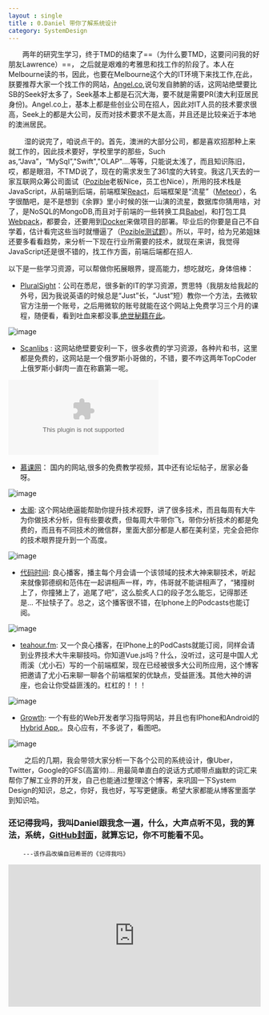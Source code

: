 ```yaml
---
layout : single
title : 0.Daniel 带你了解系统设计
category: SystemDesign
---
```



&emsp;&emsp;两年的研究生学习，终于TMD的结束了==（为什么要TMD，这要问问我的好朋友Lawrence）==， 之后就是艰难的考雅思和找工作的阶段了。本人在Melbourne读的书，因此，也要在Melbourne这个大的IT环境下来找工作,在此，朕要推荐大家一个找工作的网站，[Angel.co](https://angel.co/),说句发自肺腑的话，这网站绝壁要比SB的Seek好太多了，Seek基本上都是石沉大海，要不就是需要PR(澳大利亚居民身份)。Angel.co上，基本上都是些创业公司在招人，因此对IT人员的技术要求很高，Seek上的都是大公司，反而对技术要求不是太高，并且还是比较亲近于本地的澳洲居民。

 &emsp;&emsp; 湿的说完了，咱说点干的。首先，澳洲的大部分公司，都是喜欢招那种上来就工作的，因此技术要好，学校里学的那些，Such as,“Java”，“MySql”,"Swift","OLAP"....等等，只能说太浅了，而且知识陈旧，哎，都是眼泪，不TMD说了，现在的需求发生了361度的大转变。我这几天去的一家互联网众筹公司面试（[Pozible](https://pozible.com/)老板Nice，员工也Nice），所用的技术栈是JavaScript，从前端到后端，前端框架[React](https://facebook.github.io/react/)，后端框架是“流星”（[Meteor](https://facebook.github.io/react/)），名字很酷吧，是不是想到《余罪》里小时候的张一山演的流星，数据库你猜用啥，对了，是NoSQL的MongoDB,而且对于前端的一些转换工具[Babel](https://babeljs.io/)，和打包工具[Webpack](https://webpack.github.io/)，都要会，还要用到[Docker](https://www.docker.com/)来做项目的部署。毕业后的你要是自己不自学着，估计看完这些当时就懵逼了（[Pozible测试题](https://github.com/DanielProjectJourney/PozibleDeveloperProject)）。所以，平时，给为兄弟姐妹还要多看看趋势，来分析一下现在行业所需要的技术，就现在来讲，我觉得JavaScript还是很不错的，找工作方面，前端后端都在招人.

以下是一些学习资源，可以帮做你拓展眼界，提高能力，想吃就吃，身体倍棒：

* [PluralSight](https://www.pluralsight.com/)：公司在悉尼，很多新的IT的学习资源，贾思特（我朋友给我起的外号，因为我说英语的时候总是“Just”长，“Just”短）教你一个方法，去微软官方注册一个账号，之后用微软的账号就能在这个网站上免费学习三个月的课程，随便看，看到吐血来都没事,[绝世秘籍在此](https://fossbytes.com/getting-pluralsight-subscription-for-free-for-6-months/)。

![image](https://fossbytes.com/wp-content/uploads/2016/02/pluralsight-for-free-1024x545.jpg)

* [Scanlibs](http://scanlibs.com/) : 这网站绝壁要安利一下，很多收费的学习资源，各种片和书，这里都是免费的，这网站是一个俄罗斯小哥做的，不错，要不咋这两年TopCoder上俄罗斯小鲜肉一直在称霸第一呢。

![image](https://thumbs.statvoo.com/scanlibs.com)



* [慕课网](http://www.imooc.com/)： 国内的网站,很多的免费教学视频，其中还有论坛帖子，居家必备呀。


![image](http://mrfangge.qiniudn.com/wp-content/uploads/2014/07/%E8%AF%BE%E7%A8%8B-1024x722.jpg)

* [太阁](https://www.bittiger.io/):  这个网站绝逼能帮助你提升技术视野，讲了很多技术，而且每周有大牛为你做技术分析，但有些要收费，但每周大牛带你飞，带你分析技术的都是免费的，而且有不同技术的微信群，里面大部分都是人都在美利坚，完全会把你的技术眼界提升到一个高度。

![image](https://liaoyuanavatar.imgix.net/upload/feed/image/155c6973fa8-574ef68f7e4258c32b14da05-a1c77a1020c21df4?fit=max&w=960&h=600)

* [代码时间](https://codetimecn.com/): 良心播客，播主每个月会请一个该领域的技术大神来聊技术，听起来就像郭德纲和范伟在一起讲相声一样，咋，伟哥就不能讲相声了，“猪撞树上了，你撞猪上了，追尾了吧”，这么脍炙人口的段子怎么能忘，记得那还是... 不扯犊子了。总之，这个播客很不错，在Iphone上的Podcasts也能订阅。

![image](http://tva4.sinaimg.cn/crop.0.0.1022.1022.180/006p5fA6gw1f380qr10q3j30sg0sggnf.jpg)


* [teahour.fm](http://teahour.fm/2015/08/16/vuejs-creator-evan-you.html): 又一个良心播客，在IPhone上的PodCasts就能订阅，同样会请到业界技术大牛来聊技吗。你知道Vue.js吗？什么，没听过，这可是中国人尤雨溪（尤小石）写的一个前端框架，现在已经被很多大公司所应用，这个博客把邀请了尤小石来聊一聊各个前端框架的优缺点，受益匪浅。其他大神的讲座，也会让你受益匪浅的。杠杠的！！！

![image](http://img0.tech2ipo.com/upload/img/article/2013/06/1370316706774.png)

* [Growth](http://growth.ren/): 一个有些的Web开发者学习指导网站，并且也有IPhone和Android的[Hybrid App](http://developer.telerik.com/featured/what-is-a-hybrid-mobile-app/),。良心应有，不多说了，看图吧。


![image](http://store-images.s-microsoft.com/image/apps.12635.13510798887063773.e34e796d-6452-48d5-834c-a54dcb9b8b0d.5fbeb58c-1dd4-45d5-987b-a3f4ef42d643)


 &emsp;&emsp; 之后的几期，我会带领大家分析一下各个公司的系统设计，像Uber，Twitter，Google的GFS(高富帅)... 用最简单直白的说话方式顺带点幽默的词汇来帮你了解工业界的开发，自己也能通过整理这个博客，来巩固一下System Design的知识，总之，你好，我也好，写写更健康。希望大家都能从博客里面学到知识哈。



###  还记得我吗，我叫Daniel跟我念一遍，什么，大声点听不见，我的算法，系统，[GitHub封面](https://github.com/Baniel)，就算忘记，你不可能看不见。

        ---该作品改编自冠希哥的《记得我吗》

<div style="max-width:640px; margin:0 auto 10px;" >
<div
style="position: relative;
width:100%;
padding-bottom:56.25%;
height:0;">

<iframe style="position: absolute;top: 0;left: 0;width: 100%;height: 100%;" src="https://www.youtube.com/embed/GFqQCLZH75A" frameborder="0" allowfullscreen></iframe>
</div>
</div>
